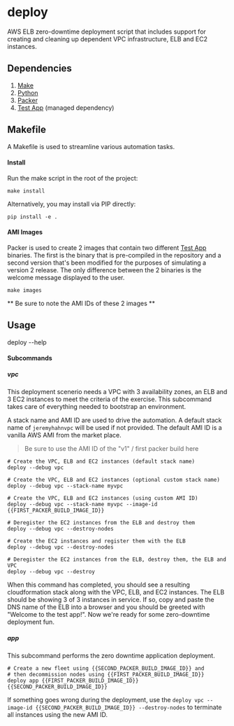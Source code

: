 # deploy

AWS ELB zero-downtime deployment script that includes support for creating and cleaning up dependent VPC infrastructure, ELB and EC2 instances.


## Dependencies

1. [Make](https://www.gnu.org/software/make/)
2. [Python](https://www.python.org/)
3. [Packer](https://www.packer.io/downloads.html)
4. [Test App](https://github.com/jeremyhahn/go-testapp) (managed dependency)

## Makefile

A Makefile is used to streamline various automation tasks.

#### Install

Run the make script in the root of the project:

    make install

Alternatively, you may install via PIP directly:

    pip install -e .

#### AMI Images

Packer is used to create 2 images that contain two different [Test App](https://github.com/jeremyhahn/go-testapp) binaries. The first is the binary that is pre-compiled in the repository and a second version that's been modified for the purposes of simulating a version 2 release. The only difference between the 2 binaries is the welcome message displayed to the user.

    make images

** Be sure to note the AMI IDs of these 2 images **

## Usage

deploy --help

#### Subcommands

##### vpc

This deployment scenerio needs a VPC with 3 availability zones, an ELB and 3 EC2 instances to meet the criteria of the exercise. This subcommand takes care of everything needed to bootstrap an environment.

A stack name and AMI ID are used to drive the automation. A default stack name of `jeremyhahnvpc` will be used if not provided. The default AMI ID is a vanilla AWS AMI from the market place.

> Be sure to use the AMI ID of the "v1" / first packer build here

    # Create the VPC, ELB and EC2 instances (default stack name)
    deploy --debug vpc

    # Create the VPC, ELB and EC2 instances (optional custom stack name)
    deploy --debug vpc --stack-name myvpc

    # Create the VPC, ELB and EC2 instances (using custom AMI ID)
    deploy --debug vpc --stack-name myvpc --image-id {{FIRST_PACKER_BUILD_IMAGE_ID}}

    # Deregister the EC2 instances from the ELB and destroy them
    deploy --debug vpc --destroy-nodes

    # Create the EC2 instances and register them with the ELB
    deploy --debug vpc --destroy-nodes

    # Deregister the EC2 instances from the ELB, destroy them, the ELB and VPC
    deploy --debug vpc --destroy

When this command has completed, you should see a resulting cloudformation stack along with the VPC, ELB, and EC2 instances. The ELB should be showing 3 of 3 instances in service. If so, copy and paste the DNS name of the ELB into a browser and you should be greeted with "Welcome to the test app!". Now we're ready for some zero-downtime deployment fun.

##### app

This subcommand performs the zero downtime application deployment.

    # Create a new fleet using {{SECOND_PACKER_BUILD_IMAGE_ID}} and
    # then decommission nodes using {{FIRST_PACKER_BUILD_IMAGE_ID}}
    deploy app {{FIRST_PACKER_BUILD_IMAGE_ID}} {{SECOND_PACKER_BUILD_IMAGE_ID}}

If something goes wrong during the deployment, use the `deploy vpc --image-id {{SECOND_PACKER_BUILD_IMAGE_ID}} --destroy-nodes` to terminate all instances using the new AMI ID.
